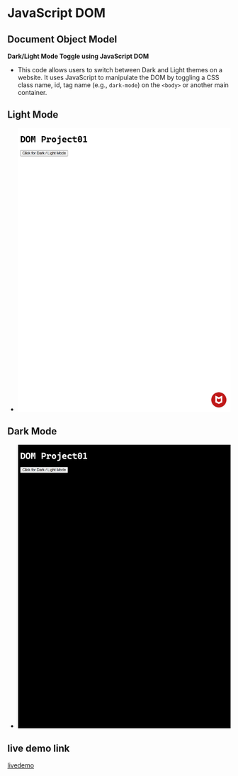 # JavaScript DOM

## Document Object Model

**Dark/Light Mode Toggle using JavaScript DOM**

- This code allows users to switch between Dark and Light themes on a website. It uses JavaScript to manipulate the DOM by toggling a CSS class name, id, tag name (e.g., `dark-mode`) on the `<body>` or another main container.

## Light Mode

- ![alt text](lightmode.png)

## Dark Mode

- ![alt text](darkmode.png)

## live demo link

[livedemo](https://domsampleproject01.netlify.app/)
